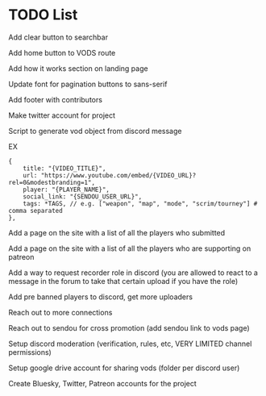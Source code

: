 # TODO List

Add clear button to searchbar

Add home button to VODS route

Add how it works section on landing page

Update font for pagination buttons to sans-serif

Add footer with contributors

Make twitter account for project

Script to generate vod object from discord message

EX

```
{
    title: "{VIDEO_TITLE}",
    url: "https://www.youtube.com/embed/{VIDEO_URL}?rel=0&modestbranding=1",
    player: "{PLAYER_NAME}",
    social_link: "{SENDOU_USER_URL}",
    tags: *TAGS, // e.g. ["weapon", "map", "mode", "scrim/tourney"] # comma separated
},
```

Add a page on the site with a list of all the players who submitted

Add a page on the site with a list of all the players who are supporting on patreon

Add a way to request recorder role in discord (you are allowed to react to a message in the forum to take that certain upload if you have the role)

Add pre banned players to discord, get more uploaders

Reach out to more connections

Reach out to sendou for cross promotion (add sendou link to vods page)

Setup discord moderation (verification, rules, etc, VERY LIMITED channel permissions)

Setup google drive account for sharing vods (folder per discord user)

Create Bluesky, Twitter, Patreon accounts for the project
